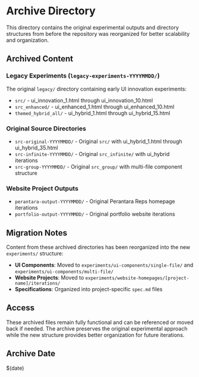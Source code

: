 # Archive Directory

This directory contains the original experimental outputs and directory structures from before the repository was reorganized for better scalability and organization.

## Archived Content

### Legacy Experiments (`legacy-experiments-YYYYMMDD/`)
The original `legacy/` directory containing early UI innovation experiments:
- `src/` - ui_innovation_1.html through ui_innovation_10.html
- `src_enhanced/` - ui_enhanced_1.html through ui_enhanced_10.html  
- `themed_hybrid_all/` - ui_hybrid_1.html through ui_hybrid_15.html

### Original Source Directories
- `src-original-YYYYMMDD/` - Original `src/` with ui_hybrid_1.html through ui_hybrid_35.html
- `src-infinite-YYYYMMDD/` - Original `src_infinite/` with ui_hybrid iterations
- `src-group-YYYYMMDD/` - Original `src_group/` with multi-file component structure

### Website Project Outputs
- `perantara-output-YYYYMMDD/` - Original Perantara Reps homepage iterations
- `portfolio-output-YYYYMMDD/` - Original portfolio website iterations

## Migration Notes

Content from these archived directories has been reorganized into the new `experiments/` structure:

- **UI Components**: Moved to `experiments/ui-components/single-file/` and `experiments/ui-components/multi-file/`
- **Website Projects**: Moved to `experiments/website-homepages/[project-name]/iterations/`
- **Specifications**: Organized into project-specific `spec.md` files

## Access

These archived files remain fully functional and can be referenced or moved back if needed. The archive preserves the original experimental approach while the new structure provides better organization for future iterations.

## Archive Date
$(date)